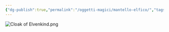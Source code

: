```yaml
---
{"dg-publish":true,"permalink":"/oggetti-magici/mantello-elfico/","tags":["Oggetti"],"noteIcon":"3"}
---
```



![Cloak of Elvenkind.png](/img/user/Assets/Cloak%20of%20Elvenkind.png)